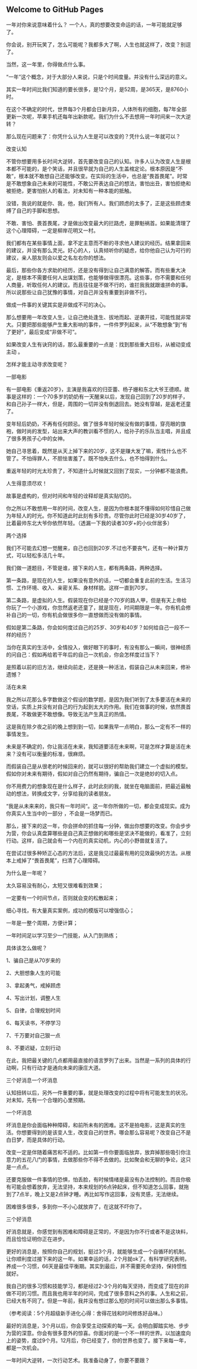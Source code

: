 ## Welcome to GitHub Pages
一年对你来说意味着什么？
一个人，真的想要改变命运的话，一年可能就足够了。

你会说，别开玩笑了，怎么可能呢？我都多大了啊，人生也就这样了，改变？别逗了。

当然，这一年里，你得做点什么事。

“一年”这个概念，对于大部分人来说，只是个时间度量。并没有什么深远的意义。

其实一年时间比我们知道的要长很多，是12个月，是52周，是365天，是8760小时。

在这个不确定的时代，世界每3个月都会日新月异，人体所有的细胞，每7年全部更新一次呢，苹果手机还每年出新款呢。我们为什么不去想用一年时间来一次大逆转？

那么现在问题来了：你凭什么认为人生是可以改变的？凭什么说一年就可以？

改变认知

不管你想要用多长时间大逆转，首先要改变自己的认知。许多人认为改变人生是根本都不可能的，是个笑话，并且很早就为自己的人生盖棺定论。根本原因是“不敢”，根本就不敢想自己还能够改变。在实际的生活中，也总是“畏首畏尾”。时常是不敢想象自己未来的可能性，不敢公开表达自己的想法，害怕出丑，害怕拒绝和被拒绝，更害怕别人的看法，对未知有一种本能的抵触。

没错，我说的就是你、我，他，我们所有人。我们顾虑的太多了，正是这些顾虑束缚了自己的手脚和思想。

不敢、害怕、畏首畏尾，才是做出改变最大的拦路虎，是罪魁祸首。如果能清理了这个心理障碍，一定是柳岸花明又一村。

我们都有在某些事情上面，拿不定主意而不断的寻求他人建议的经历。结果拿回来的建议，并没有那么灵光。好心的人，认真倾听你的疑虑，给你他自己认为可行的建议，亲人朋友则会以爱之名左右你的想法。

最后，那些你各方求助的经历，还是没有得到让自己满意的解答。而有些重大决定，是根本不需要任何人出谋划策，也能够做得很漂亮。这些事，你不需要和任何人商量，听取任何人的建议。而且往往是不做不行的，谁拦我我就跟谁拼命的事。所以说那些让自己犹豫的事情，对自己并没有重要到非做不行。

做成一件事的关键其实是非做成不可的决心。

那么想要用一年改变人生，让自己绝处逢生、拔地而起、逆袭开挂，可能性就非常大。只要把那些能够产生重大影响的事件，一件件罗列起来，从“不敢想象”到“有了更好”，最后变成“非做不可”。

如果改变人生有诀窍的话，那么最重要的一点是：找到那些重大目标，从被动变成主动 。

怎样才能主动寻求改变呢？

一部电影

有一部电影《重返20岁》，主演是我喜欢的归亚蕾、杨子姗和东北大爷王德顺。故事是这样的：一个70多岁的奶奶有一天醒来以后，发现自己回到了20岁的样子，和自己孙子一样大，但是，周围的一切并没有倒退回去。她没有穿越，是返老还童了。

变年轻后奶奶，不再有任何顾忌。做了很多年轻时候没有做的事情，穿亮眼的旗袍，做时尚的发型，站出来大声的教训看不惯的人，给孙子的乐队当主唱，并且成了很多男孩子心中的女神。

她自己寻思着，既然是从天上掉下来的20岁，这不是赚大发了嘛，索性什么也不管了。不怕得罪人，不胆怯害羞了。既不怕失去什么，也不怕得到什么。




重返年轻的时光太珍贵了，不知道什么时候就又回到了现实，一分钟都不能浪费。

人生得意须尽欢！

故事是虚构的，但对时间和年轻的诠释却是真实贴切的。

你之所以不敢想用一年的时间，改变人生，是因为你根本就不懂得如何珍惜自己做为年轻人的时光。你不知道此时此刻有多珍贵。尽管你此时已经是30岁40岁了，比着最帅东北大爷你依然年轻。（透漏一下我的读者30岁+的小伙伴居多）

两个选择

我们不可能去幻想一觉醒来，自己也回到20岁.不过也不要丧气，还有一种计算方式，可以轻松多活几十年。

我们做一道题目，不管是谁，接下来的人生，都有两条路，两种选择。

第一条路，是现在的人生，如果没有意外的话，一切都会重复此前的生活。生活习惯、工作环境、收入、亲密关系、身材样貌。这样一直到70岁。

第二条路，是虚拟的人生。假装现在你已经是个70岁的路人甲，但是有天上帝给你玩了一个小游戏，你忽然返老还童了，就是现在，时间期限是一年。你有机会修补自己的一切，你有机会做很多你一直想做而没有做的事情。

假如是第二条路，你会如何度过自己的25岁、30岁和40岁？如何给自己一段不一样的经历？

当你在真实的生活中，全情投入，做好眼下的事时，有没有那么一瞬间，很神经质的问自己：假如再给若干年后的自己一次机会，你会怎样度过当下？

是照着以前的旧方法，继续向前走，还是换一种活法，假装自己从未来回来，修补遗憾？




活在未来

我之所以花那么多字数做这个假设的数学题，是因为我们听到了太多要活在未来的空话，实质上并没有对自己的行为起到太大的作用。我们在做事的时候，依然畏首畏尾，不敢做更不敢想像。导致无法产生真正的热情。

这是我在除夕夜之前的晚上想到到一切，如果我早一点明白，那么一定有不一样的事情发生。

未来是不确定的，你让我活在未来，我知道要活在未来啊，可是怎样才算是活在未来？没有可以衡量的标准，很麻烦。

而假装自己是从很老的时候回来的，就可以很好的帮助我们建立一个虚拟的模型。假如你对未来有期待，假如对自己仍然有期待，骗自己一次是绝妙的切入点。

你不用费力的想象现在是什么样子，此时此刻的我，就坐在电脑面前，把最近最触动的想法，转换成文字，分享给我的读者朋友。




“我是从未来来的，我只有一年时间“。这一年你所做的一切，都会变成现实。成为你真实人生当中的一部分 ，不会是一场梦而已。

那么，接下来的这一年，你会拼命的抓住每一分钟，做出你想要的改变。你会步步为营，你会认真盘算哪些是自己真正想做的和哪些是坚决不能做的，看准了，立刻行动。这样，自己就会有一个内在的真实动机，内心的小野兽就复活了。

在尝试过很多种矫正心态的方法后，这是我见过最最有用的见效最快的方法。从根本上戒掉了“畏首畏尾”，扫清了心理障碍。

为什么是一年呢？

太久容易没有耐心，太短又很难看到效果；

一定要有一个时间节点，否则就会变的松散起来；

细心寻找，有大量真实案例，成功的模版可以增强信心；

一年是一整个周期，方便计算；

一年时间足以学习至少一门技能，从入门到熟练；

具体该怎么做呢？

1、骗自己是从70岁来的

2、大胆想象人生的可能

3、拿起勇气，戒掉顾虑

4、写出计划，调整人生

5、自律，合理规划时间

6、每天读书，不停学习

7、千万要对自己狠一点

8、不要迟疑，立刻行动

在此，我把最关键的几点都用最直接的语言罗列了出来。当然是一系列的具体的行动啊，只有行动才是通向未来的康庄大道。

三个好消息一个坏消息

认知扭转以后，另外一件重要的事，就是处理改变的过程中将有可能发生的状况。对未知，先有一个合理的心里预期。

一个坏消息

坏消息是你会面临种种障碍，和前所未有的困难。这不是拍电影，这是真实的生活。你想要得到的是该变人生，改变自己的世界。哪会那么容易呢？改变自己不是白日梦，而是具体的行动。

改变一定是伴随着痛苦和不适的。比如第一件你要面临放弃，放弃掉那些吸引你注意力的五花八门的事情，去做那些你不得不去做的。比如聚会和无聊的争论，这只是一点点。

还要克服做一件事情的恐惧，怕丢脸，有时候情绪是最没有办法控制的。而且你极有可能会想着放弃，无法坚持，本来规划的6点钟起床，但不知道怎么回事，就拖到了7点半，晚上又是2点钟才睡。再比如写作这回事，没有灵感，无法继续。

困难很多很多，多到你一不小心就放弃了，在这就不吓你了。

三个好消息

好消息就是，你感觉到有困难和障碍是正常的，不是因为你不行或者不是这块料，而且恰恰证明你正在进步。

更好的消息是，按照你自己的规划，挺过3个月，就能够生成一个自循环的机制。让你顺利度过接下来的这一年。如果幸运的话，2个月就ok了。有科学研究表明，养成一个习惯，66天是最佳平衡期。其实到最后，并不需要死命坚持，保持惯性就好。

我自己的很多习惯和技能学习，都是经过2-3个月的每天坚持，而变成了现在的非做不可的习惯。而且我也用半年的时间，完成了很多意料之外的事。人生和之前，已经大有不同了。但是一年前，我并没有想过那么短的时间可以做出那么多事情。

（参考阅读：5个月超级新手进化心得：舍得花钱和时间修炼好品味。）

最好的消息是，3个月以后，你会享受主动探索的每一天。会明白脚踏实地、步步为营的深意。你会有很多意外的惊喜。你面对的是一个不一样的世界。以加速度向上的姿势，度过9个月。12月后，你已经变了，你的世界也变了。接下来每一年，都是一次机会。

一年时间大逆转，一次行动艺术。我准备动身了，你要不要跟？

